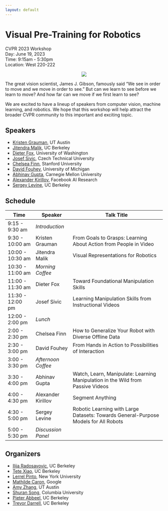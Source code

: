 ```yaml
---
layout: default
---
```


# Visual Pre-Training for Robotics

CVPR 2023 Workshop  
Day: June 19, 2023  
Time: 9:15am - 5:30pm  
Location: West 220-222  

<div align="center">
  <img src="assets/room.jpg"/>
  <br>
</div>

The great vision scientist, James J. Gibson, famously said “We see in order to move and we move in order to see.” But can we learn to see before we learn to move? And how far can we move if we first learn to see?

We are excited to have a lineup of speakers from computer vision, machine learning, and robotics. We hope that this workshop will help attract the broader CVPR community to this important and exciting topic.

## Speakers

* [Kristen Grauman](https://www.cs.utexas.edu/users/grauman/), UT Austin
* [Jitendra Malik](https://people.eecs.berkeley.edu/~malik/), UC Berkeley
* [Dieter Fox](https://homes.cs.washington.edu/~fox/), University of Washington
* [Josef Sivic](http://people.ciirc.cvut.cz/~sivic/), Czech Technical University
* [Chelsea Finn](https://ai.stanford.edu/~cbfinn/), Stanford University
* [David Fouhey](https://web.eecs.umich.edu/~fouhey/), University of Michigan
* [Abhinav Gupta](http://www.cs.cmu.edu/~abhinavg/), Carnegie Mellon University
* [Alexander Kirillov](https://alexander-kirillov.github.io/), Facebook AI Research
* [Sergey Levine](https://people.eecs.berkeley.edu/~svlevine/), UC Berkeley

## Schedule

| Time  | Speaker  | Talk Title |
|-|-|-|
| 9:15 - 9:30 am | *Introduction* | |
| 9:30 - 10:00 am | Kristen Grauman | From Goals to Grasps: Learning About Action from People in Video |
| 10:00 - 10:30 am | Jitendra Malik | Visual Representations for Robotics |
| 10:30 - 11:00 am | *Morning Coffee* | |
| 11:00 - 11:30 am | Dieter Fox | Toward Foundational Manipulation Skills |
| 11:30 - 12:00 pm | Josef Sivic | Learning Manipulation Skills from Instructional Videos |
| 12:00 - 2:00 pm | *Lunch* | |
| 2:00 - 2:30 pm | Chelsea Finn | How to Generalize Your Robot with Diverse Offline Data |
| 2:30 - 3:00 pm | David Fouhey | From Hands in Action to Possibilities of Interaction |
| 3:00 - 3:30 pm | *Afternoon Coffee* | |
| 3:30 - 4:00 pm | Abhinav Gupta | Watch, Learn, Manipulate: Learning Manipulation in the Wild from Passive Videos |
| 4:00 - 4:30 pm | Alexander Kirillov | Segment Anything |
| 4:30 - 5:00 pm | Sergey Levine | Robotic Learning with Large Datasets: Towards General-Purpose Models for All Robots |
| 5:00 - 5:30 pm | *Discussion Panel* | |

## Organizers

* [Ilija Radosavovic](https://people.eecs.berkeley.edu/~ilija/), UC Berkeley
* [Tete Xiao](https://tetexiao.com/), UC Berkeley
* [Lerrel Pinto](https://www.lerrelpinto.com/), New York University
* [Mathilde Caron](https://twitter.com/mcaron31), Google
* [Amy Zhang](https://amyzhang.github.io/), UT Austin
* [Shuran Song](https://www.cs.columbia.edu/~shurans/), Columbia University
* [Pieter Abbeel](https://people.eecs.berkeley.edu/~pabbeel/), UC Berkeley
* [Trevor Darrell](https://people.eecs.berkeley.edu/~trevor/), UC Berkeley
